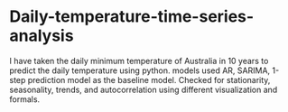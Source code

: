 # Daily-temperature-time-series-analysis
I have taken the daily minimum temperature of Australia in 10 years to predict the daily temperature using python. models used AR, SARIMA, 1-step prediction model as the baseline model. Checked for stationarity, seasonality, trends, and autocorrelation using different visualization and formals.
